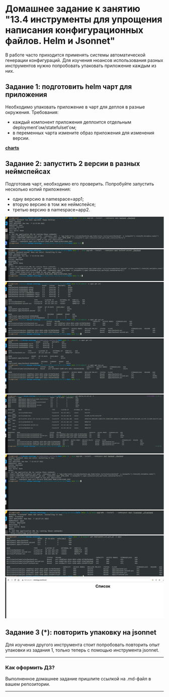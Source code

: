 
# Домашнее задание к занятию "13.4 инструменты для упрощения написания конфигурационных файлов. Helm и Jsonnet"
В работе часто приходится применять системы автоматической генерации конфигураций. Для изучения нюансов использования разных инструментов нужно попробовать упаковать приложение каждым из них.

## Задание 1: подготовить helm чарт для приложения
Необходимо упаковать приложение в чарт для деплоя в разные окружения. Требования:
* каждый компонент приложения деплоится отдельным deployment’ом/statefulset’ом;
* в переменных чарта измените образ приложения для изменения версии.

[**charts**](https://github.com/arhipovea/devops-netology/blob/main/13-kubernetes-config-04-helm/helm)

## Задание 2: запустить 2 версии в разных неймспейсах
Подготовив чарт, необходимо его проверить. Попробуйте запустить несколько копий приложения:
* одну версию в namespace=app1;
* вторую версию в том же неймспейсе;
* третью версию в namespace=app2.

![pic01](https://github.com/arhipovea/devops-netology/blob/main/13-kubernetes-config-04-helm/assets/pic01.png)
![pic02](https://github.com/arhipovea/devops-netology/blob/main/13-kubernetes-config-04-helm/assets/pic02.png)
![pic03](https://github.com/arhipovea/devops-netology/blob/main/13-kubernetes-config-04-helm/assets/pic03.png)
![pic04](https://github.com/arhipovea/devops-netology/blob/main/13-kubernetes-config-04-helm/assets/pic04.png)
![pic05](https://github.com/arhipovea/devops-netology/blob/main/13-kubernetes-config-04-helm/assets/pic05.png)
![pic06](https://github.com/arhipovea/devops-netology/blob/main/13-kubernetes-config-04-helm/assets/pic06.png)
![pic07](https://github.com/arhipovea/devops-netology/blob/main/13-kubernetes-config-04-helm/assets/pic07.png)
![pic08](https://github.com/arhipovea/devops-netology/blob/main/13-kubernetes-config-04-helm/assets/pic08.png)
![pic09](https://github.com/arhipovea/devops-netology/blob/main/13-kubernetes-config-04-helm/assets/pic09.png)


## Задание 3 (*): повторить упаковку на jsonnet
Для изучения другого инструмента стоит попробовать повторить опыт упаковки из задания 1, только теперь с помощью инструмента jsonnet.

---

### Как оформить ДЗ?

Выполненное домашнее задание пришлите ссылкой на .md-файл в вашем репозитории.

---